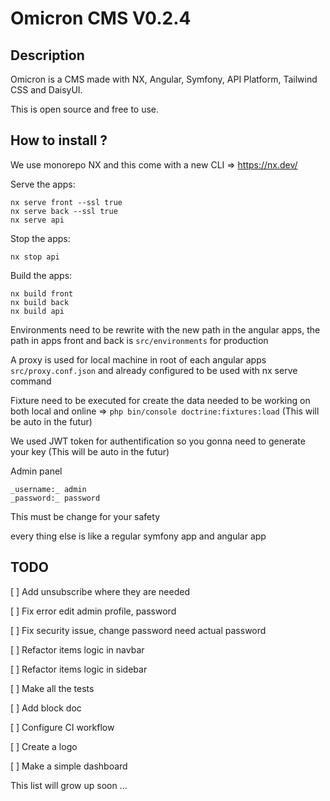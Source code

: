 # Omicron CMS V0.2.4

## Description

Omicron is a CMS made with NX, Angular, Symfony, API Platform, Tailwind CSS and DaisyUI.

This is open source and free to use.

## How to install ?

We use monorepo NX and this come with a new CLI => https://nx.dev/

Serve the apps:

```
nx serve front --ssl true
nx serve back --ssl true
nx serve api
```

Stop the apps:

```
nx stop api
```

Build the apps:

```
nx build front
nx build back
nx build api
```

Environments need to be rewrite with the new path in the angular apps, the path in apps front and back is ```src/environments``` for production

A proxy is used for local machine in root of each angular apps ```src/proxy.conf.json``` and already configured to be used with nx serve command

Fixture need to be executed for create the data needed to be working on both local and online => ```php bin/console doctrine:fixtures:load``` (This will be auto in the futur)

We used JWT token for authentification so you gonna need to generate your key (This will be auto in the futur)


Admin panel

```
_username:_ admin
_password:_ password
```

This must be change for your safety

every thing else is like a regular symfony app and angular app

## TODO

[ ] Add unsubscribe where they are needed

[ ] Fix error edit admin profile, password

[ ] Fix security issue, change password need actual password

[ ] Refactor items logic in navbar

[ ] Refactor items logic in sidebar

[ ] Make all the tests

[ ] Add block doc

[ ] Configure CI workflow

[ ] Create a logo

[ ] Make a simple dashboard

This list will grow up soon ...